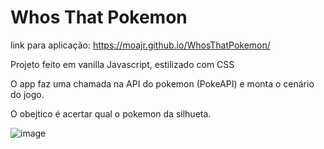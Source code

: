# Whos That Pokemon

link para aplicação: https://moajr.github.io/WhosThatPokemon/

Projeto feito em vanilla Javascript, estilizado com CSS

O app faz uma chamada na API do pokemon (PokeAPI) e monta o cenário do jogo.

O obejtico é acertar qual o pokemon da silhueta.

![image](https://user-images.githubusercontent.com/99083242/218743920-d25a1b78-028c-44e0-90e3-90f5c0445f53.png)
